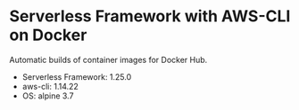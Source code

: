 # Serverless Framework with AWS-CLI on Docker
Automatic builds of container images for Docker Hub.

- Serverless Framework: 1.25.0
- aws-cli: 1.14.22
- OS: alpine 3.7
